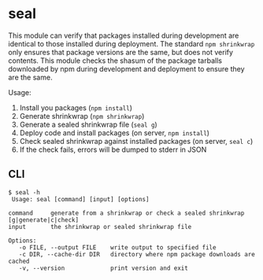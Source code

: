  # seal

 This module can verify that packages installed during development are
 identical to those installed during deployment. The standard `npm shrinkwrap`
 only ensures that package versions are the same, but does not verify contents.
 This module checks the shasum of the package tarballs downloaded by npm during
 development and deployment to ensure they are the same.

 Usage:
 1) Install you packages (`npm install`)
 2) Generate shrinkwrap (`npm shrinkwrap`)
 3) Generate a sealed shrinkwrap file (`seal g`)
 4) Deploy code and install packages (on server, `npm install`)
 5) Check sealed shrinkwrap against installed packages (on server, `seal c`)
 6) If the check fails, errors will be dumped to stderr in JSON

## CLI
    $ seal -h
     Usage: seal [command] [input] [options]

    command     generate from a shrinkwrap or check a sealed shrinkwrap [g|generate|c|check]
    input       the shrinkwrap or sealed shrinkwrap file

    Options:
       -o FILE, --output FILE    write output to specified file
       -c DIR, --cache-dir DIR   directory where npm package downloads are cached
       -v, --version             print version and exit

